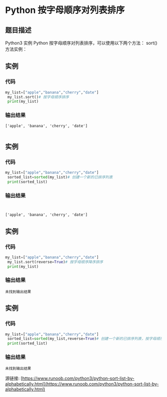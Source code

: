 # Python 按字母顺序对列表排序

## 题目描述
Python3 实例
Python 按字母顺序对列表排序，可以使用以下两个方法：
sort() 方法实例：

## 实例
### 代码
```python
my_list=["apple","banana","cherry","date"]
 my_list.sort()# 按字母顺序排序
 print(my_list)
```
### 输出结果
```
['apple', 'banana', 'cherry', 'date']

```
## 实例
### 代码
```python
my_list=["apple","banana","cherry","date"]
 sorted_list=sorted(my_list)# 创建一个新的已排序列表
 print(sorted_list)
```
### 输出结果
```

['apple', 'banana', 'cherry', 'date']
```
## 实例
### 代码
```python
my_list=["apple","banana","cherry","date"]
 my_list.sort(reverse=True)# 按字母顺序降序排序
 print(my_list)
```
### 输出结果
```
未找到输出结果
```
## 实例
### 代码
```python
my_list=["apple","banana","cherry","date"]
 sorted_list=sorted(my_list,reverse=True)# 创建一个新的已排序列表，按字母顺序降序排序
 print(sorted_list)
```
### 输出结果
```
未找到输出结果
```
源链接: [https://www.runoob.com/python3/python-sort-list-by-alphabetically.html](https://www.runoob.com/python3/python-sort-list-by-alphabetically.html)